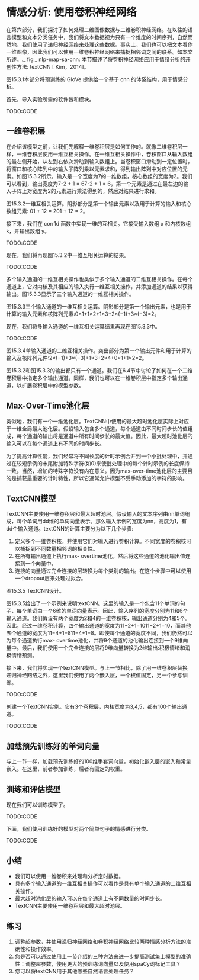 

<!--
 * @version:
 * @Author:  StevenJokess https://github.com/StevenJokess
 * @Date: 2020-07-31 19:32:18
 * @LastEditors:  StevenJokess https://github.com/StevenJokess
 * @LastEditTime: 2020-07-31 19:45:50
 * @Description:MT
 * @TODO::
 * @Reference:http://preview.d2l.ai/d2l-en/master/chapter_natural-language-processing-applications/sentiment-analysis-cnn.html
-->

# 情感分析: 使用卷积神经网络

在第六部分，我们探讨了如何处理二维图像数据与二维卷积神经网络。在以往的语言模型和文本分类任务中，我们将文本数据视为只有一个维度的时间序列，自然而然地，我们使用了递归神经网络来处理这些数据。事实上，我们也可以把文本看作一维图像，因此我们可以使用一维卷积神经网络来捕捉相邻词之间的联系。如本文所述。._ fig _ nlp-map-sa-cnn: 本节描述了将卷积神经网络应用于情绪分析的开创性方法: textCNN [ Kim，2014]。

图15.3.1本部分将预训练的 GloVe 提供给一个基于 cnn 的体系结构，用于情感分析。

首先，导入实验所需的软件包和模块。

TODO:CODE

## 一维卷积层

在介绍该模型之前，让我们先解释一维卷积层是如何工作的。就像二维卷积层一样，一维卷积层使用一维互相关操作。在一维互相关操作中，卷积窗口从输入数组的最左侧开始，从左到右依次滑动到输入数组上。当卷积窗口滑动到一定位置时，将窗口和核心阵列中的输入子阵列乘以元素求和，得到输出阵列中对应位置的元素。如图15.3.2所示，输入是一个宽度为7的一维数组，核心数组的宽度为2。我们可以看到，输出宽度为7-2 + 1 = 67-2 + 1 = 6，第一个元素是通过在最左边的输入子阵上对宽度为2的元素进行乘法得到的，然后对结果进行求和。

图15.3.2一维互相关运算。阴影部分是第一个输出元素以及用于计算的输入和核心数组元素: 01 + 12 = 201 + 12 = 2。

接下来，我们在 corr1d 函数中实现一维的互相关。它接受输入数组 x 和内核数组 k，并输出数组 y。

TODO:CODE

现在，我们将再现图15.3.2中一维互相关运算的结果。

TODO:CODE

多个输入通道的一维互相关操作也类似于多个输入通道的二维互相关操作。在每个通道上，它对内核及其相应的输入执行一维互相关操作，并添加通道的结果以获得输出。图15.3.3显示了三个输入通道的一维互相关操作。

图15.3.3三个输入通道的一维互相关运算。阴影部分是第一个输出元素，也是用于计算的输入元素和核阵列元素:0×1+1×2+1×3+2×(−1)+3×(−3)=2。

现在，我们将多输入通道的一维互相关运算结果再现在图15.3.3中。

TODO:CODE

图15.3.4单输入通道的二维互相关操作。突出部分为第一个输出元件和用于计算的输入及核阵列元件:2×(−1)+3×(−3)+1×3+2×4+0×1+1×2=2。

图15.3.2和图15.3.3的输出都只有一个通道。我们在6.4节中讨论了如何在一个二维卷积层中指定多个输出通道。同样，我们也可以在一维卷积层中指定多个输出通道，以扩展卷积层中的模型参数。

## Max-Over-Time池化层

类似地，我们有一个一维池化层。TextCNN中使用的最大超时池化层实际上对应于一维全局最大池化层。假设输入包含多个通道，每个通道由不同时间步长的值组成，每个通道的输出将是通道中所有时间步长的最大值。因此，最大超时池化层的输入可以在每个通道上有不同的时间步长。

为了提高计算性能，我们经常将不同长度的计时示例合并到一个小批处理中，并通过在较短示例的末尾附加特殊字符(如0)来使批处理中的每个计时示例的长度保持一致。当然，增加的特殊字符没有内在意义。因为max-over-time池化层的主要目的是捕获最重要的计时特性，所以它通常允许模型不受手动添加的字符的影响。

## TextCNN模型

TextCNN主要使用一维卷积层和最大超时池层。假设输入的文本序列由nn单词组成，每个单词用dd维的单词向量表示。那么输入示例的宽度为nn，高度为1，有dd个输入通道。textCNN的计算主要分为以下几个步骤:

1. 定义多个一维卷积核，并使用它们对输入进行卷积计算。不同宽度的卷积核可以捕捉到不同数量相邻词的相关性。
1. 在所有输出通道上执行max- overtime池化，然后将这些通道的池化输出值连接到一个向量中。
1. 连接的向量通过完全连接的层转换为每个类别的输出。在这个步骤中可以使用一个dropout层来处理过拟合。

图15.3.5 TextCNN设计。

图15.3.5给出了一个示例来说明textCNN。这里的输入是一个包含11个单词的句子，每个单词由一个6维的单词向量表示。因此，输入序列的宽度分别为11和6个输入通道。我们假设有两个宽度为2和4的一维卷积核，输出通道分别为4和5个。因此，经过一维卷积计算，四个输出通道的宽度为11−2+1=1011−2+1=10，而其他五个通道的宽度为11−4+1=811−4+1=8。即使每个通道的宽度不同，我们仍然可以为每个通道执行max- overtime池化，并将9个通道的池化输出连接到一个9维向量中。最后，我们使用一个完全连接的层将9维向量转换为2维输出:积极情绪和消极情绪预测。

接下来，我们将实现一个textCNN模型。与上一节相比，除了用一维卷积层替换递归神经网络之外，这里我们使用了两个嵌入层，一个权值固定，另一个参与训练。

TODO:CODE

创建一个TextCNN实例。它有3个卷积层，内核宽度为3,4,5，都有100个输出通道。

TODO:CODE

## 加载预先训练好的单词向量

与上一节一样，加载预先训练好的100维手套词向量，初始化嵌入层的嵌入和常量嵌入。在这里，前者参加训练，后者有固定的权重。

## 训练和评估模型

现在我们可以训练模型了。

TODO:CODE

下面，我们使用训练好的模型对两个简单句子的情感进行分类。

TODO:CODE

## 小结

* 我们可以使用一维卷积来处理和分析定时数据。
* 具有多个输入通道的一维互相关操作可以看作是具有单个输入通道的二维互相关操作。
* 最大超时池化层的输入可以在每个通道上有不同数量的时间步长。
* TextCNN主要使用一维卷积层和最大超时池层。

## 练习

1. 调整超参数，并使用递归神经网络和卷积神经网络比较两种情感分析方法的准确性和操作效率。
1. 您是否可以通过使用上一节介绍的三种方法来进一步提高测试集上模型的准确性：调整超参数，使用更大的预训练词向量以及使用spaCy词标记工具？
1. 您可以将textCNN用于其他哪些自然语言处理任务？
